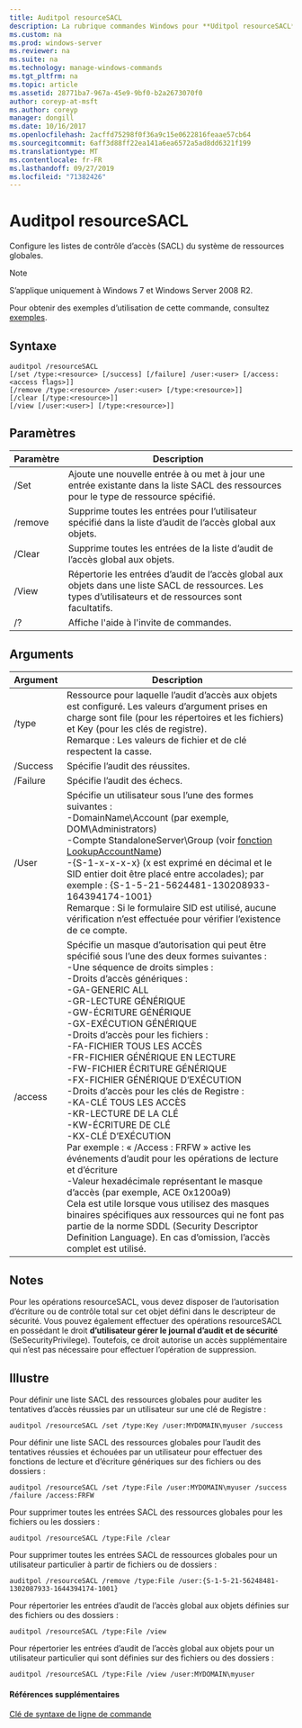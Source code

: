 ```yaml
---
title: Auditpol resourceSACL
description: La rubrique commandes Windows pour **Uditpol resourceSACL** -configure les listes de contrôle d’accès (SACL) du système de ressources globales.
ms.custom: na
ms.prod: windows-server
ms.reviewer: na
ms.suite: na
ms.technology: manage-windows-commands
ms.tgt_pltfrm: na
ms.topic: article
ms.assetid: 28771ba7-967a-45e9-9bf0-b2a2673070f0
author: coreyp-at-msft
ms.author: coreyp
manager: dongill
ms.date: 10/16/2017
ms.openlocfilehash: 2acffd75298f0f36a9c15e0622816feaae57cb64
ms.sourcegitcommit: 6aff3d88ff22ea141a6ea6572a5ad8dd6321f199
ms.translationtype: MT
ms.contentlocale: fr-FR
ms.lasthandoff: 09/27/2019
ms.locfileid: "71382426"
---
```

# <a name="auditpol-resourcesacl"></a>Auditpol resourceSACL



Configure les listes de contrôle d’accès (SACL) du système de ressources globales.

> [!NOTE]
> S’applique uniquement à Windows 7 et Windows Server 2008 R2.

Pour obtenir des exemples d’utilisation de cette commande, consultez [exemples](#BKMK_Examples).

## <a name="syntax"></a>Syntaxe

```
auditpol /resourceSACL
[/set /type:<resource> [/success] [/failure] /user:<user> [/access:<access flags>]]
[/remove /type:<resource> /user:<user> [/type:<resource>]]
[/clear [/type:<resource>]]
[/view [/user:<user>] [/type:<resource>]]
```

## <a name="parameters"></a>Paramètres

|Paramètre|Description|
|---------|-----------|
|/Set|Ajoute une nouvelle entrée à ou met à jour une entrée existante dans la liste SACL des ressources pour le type de ressource spécifié.|
|/remove|Supprime toutes les entrées pour l’utilisateur spécifié dans la liste d’audit de l’accès global aux objets.|
|/Clear|Supprime toutes les entrées de la liste d’audit de l’accès global aux objets.|
|/View|Répertorie les entrées d’audit de l’accès global aux objets dans une liste SACL de ressources. Les types d’utilisateurs et de ressources sont facultatifs.|
|/?|Affiche l'aide à l'invite de commandes.|

## <a name="arguments"></a>Arguments

|Argument|Description|
|--------|-----------|
|/type|Ressource pour laquelle l’audit d’accès aux objets est configuré. Les valeurs d’argument prises en charge sont file (pour les répertoires et les fichiers) et Key (pour les clés de registre).</br>Remarque : Les valeurs de fichier et de clé respectent la casse.|
|/Success|Spécifie l’audit des réussites.|
|/Failure|Spécifie l’audit des échecs.|
|/User|Spécifie un utilisateur sous l’une des formes suivantes :</br>-DomainName\Account (par exemple, DOM\Administrators)</br>-Compte StandaloneServer\Group (voir [fonction LookupAccountName](https://msdn.microsoft.com/library/windows/desktop/aa379159(v=vs.85).aspx))</br>-{S-1-x-x-x-x} (x est exprimé en décimal et le SID entier doit être placé entre accolades); par exemple : {S-1-5-21-5624481-130208933-164394174-1001}</br>    Remarque :     Si le formulaire SID est utilisé, aucune vérification n’est effectuée pour vérifier l’existence de ce compte.|
|/access|Spécifie un masque d’autorisation qui peut être spécifié sous l’une des deux formes suivantes :</br>-Une séquence de droits simples :</br>    -Droits d’accès génériques :</br>        -GA-GENERIC ALL</br>        -GR-LECTURE GÉNÉRIQUE</br>        -GW-ÉCRITURE GÉNÉRIQUE</br>        -GX-EXÉCUTION GÉNÉRIQUE</br>    -Droits d’accès pour les fichiers :</br>        -FA-FICHIER TOUS LES ACCÈS</br>        -FR-FICHIER GÉNÉRIQUE EN LECTURE</br>        -FW-FICHIER ÉCRITURE GÉNÉRIQUE</br>        -FX-FICHIER GÉNÉRIQUE D’EXÉCUTION</br>    -Droits d’accès pour les clés de Registre :</br>        -KA-CLÉ TOUS LES ACCÈS</br>        -KR-LECTURE DE LA CLÉ</br>        -KW-ÉCRITURE DE CLÉ</br>        -KX-CLÉ D’EXÉCUTION</br>    Par exemple : « /Access : FRFW » active les événements d’audit pour les opérations de lecture et d’écriture</br>-Valeur hexadécimale représentant le masque d’accès (par exemple, ACE 0x1200a9)</br>    Cela est utile lorsque vous utilisez des masques binaires spécifiques aux ressources qui ne font pas partie de la norme SDDL (Security Descriptor Definition Language). En cas d’omission, l’accès complet est utilisé.|

## <a name="remarks"></a>Notes

Pour les opérations resourceSACL, vous devez disposer de l’autorisation d’écriture ou de contrôle total sur cet objet défini dans le descripteur de sécurité. Vous pouvez également effectuer des opérations resourceSACL en possédant le droit **d’utilisateur gérer le journal d’audit et de sécurité** (SeSecurityPrivilege). Toutefois, ce droit autorise un accès supplémentaire qui n’est pas nécessaire pour effectuer l’opération de suppression.

## <a name="BKMK_Examples"></a>Illustre

Pour définir une liste SACL des ressources globales pour auditer les tentatives d’accès réussies par un utilisateur sur une clé de Registre :
```
auditpol /resourceSACL /set /type:Key /user:MYDOMAIN\myuser /success
```
Pour définir une liste SACL des ressources globales pour l’audit des tentatives réussies et échouées par un utilisateur pour effectuer des fonctions de lecture et d’écriture génériques sur des fichiers ou des dossiers :
```
auditpol /resourceSACL /set /type:File /user:MYDOMAIN\myuser /success /failure /access:FRFW
```
Pour supprimer toutes les entrées SACL des ressources globales pour les fichiers ou les dossiers :
```
auditpol /resourceSACL /type:File /clear
```
Pour supprimer toutes les entrées SACL de ressources globales pour un utilisateur particulier à partir de fichiers ou de dossiers :
```
auditpol /resourceSACL /remove /type:File /user:{S-1-5-21-56248481-1302087933-1644394174-1001}
```
Pour répertorier les entrées d’audit de l’accès global aux objets définies sur des fichiers ou des dossiers :
```
auditpol /resourceSACL /type:File /view
```
Pour répertorier les entrées d’audit de l’accès global aux objets pour un utilisateur particulier qui sont définies sur des fichiers ou des dossiers :
```
auditpol /resourceSACL /type:File /view /user:MYDOMAIN\myuser
```

#### <a name="additional-references"></a>Références supplémentaires

[Clé de syntaxe de ligne de commande](command-line-syntax-key.md)